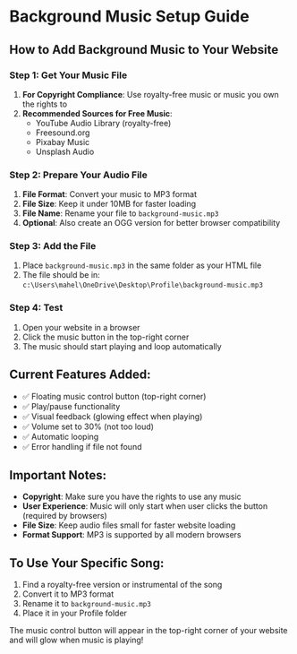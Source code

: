 # Background Music Setup Guide

## How to Add Background Music to Your Website

### Step 1: Get Your Music File
1. **For Copyright Compliance**: Use royalty-free music or music you own the rights to
2. **Recommended Sources for Free Music**:
   - YouTube Audio Library (royalty-free)
   - Freesound.org
   - Pixabay Music
   - Unsplash Audio

### Step 2: Prepare Your Audio File
1. **File Format**: Convert your music to MP3 format
2. **File Size**: Keep it under 10MB for faster loading
3. **File Name**: Rename your file to `background-music.mp3`
4. **Optional**: Also create an OGG version for better browser compatibility

### Step 3: Add the File
1. Place `background-music.mp3` in the same folder as your HTML file
2. The file should be in: `c:\Users\mahel\OneDrive\Desktop\Profile\background-music.mp3`

### Step 4: Test
1. Open your website in a browser
2. Click the music button in the top-right corner
3. The music should start playing and loop automatically

## Current Features Added:
- ✅ Floating music control button (top-right corner)
- ✅ Play/pause functionality
- ✅ Visual feedback (glowing effect when playing)
- ✅ Volume set to 30% (not too loud)
- ✅ Automatic looping
- ✅ Error handling if file not found

## Important Notes:
- **Copyright**: Make sure you have the rights to use any music
- **User Experience**: Music will only start when user clicks the button (required by browsers)
- **File Size**: Keep audio files small for faster website loading
- **Format Support**: MP3 is supported by all modern browsers

## To Use Your Specific Song:
1. Find a royalty-free version or instrumental of the song
2. Convert it to MP3 format
3. Rename it to `background-music.mp3`
4. Place it in your Profile folder

The music control button will appear in the top-right corner of your website and will glow when music is playing!
